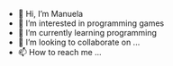- 👋 Hi, I’m Manuela 
- 👀 I’m interested in programming games
- 🌱 I’m currently learning programming
- 💞️ I’m looking to collaborate on ...
- 📫 How to reach me ...

<!---
Manu-S2/Manu-S2 is a ✨ special ✨ repository because its `README.md` (this file) appears on your GitHub profile.
You can click the Preview link to take a look at your changes.
--->
